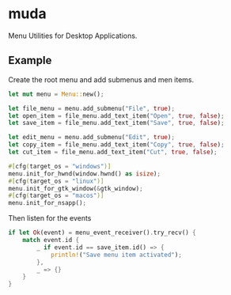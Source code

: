 # muda 

Menu Utilities for Desktop Applications.

## Example

Create the root menu and add submenus and men items.
```rs
let mut menu = Menu::new();

let file_menu = menu.add_submenu("File", true);
let open_item = file_menu.add_text_item("Open", true, false);
let save_item = file_menu.add_text_item("Save", true, false);

let edit_menu = menu.add_submenu("Edit", true);
let copy_item = file_menu.add_text_item("Copy", true, false);
let cut_item = file_menu.add_text_item("Cut", true, false);

#[cfg(target_os = "windows")]
menu.init_for_hwnd(window.hwnd() as isize);
#[cfg(target_os = "linux")]
menu.init_for_gtk_window(&gtk_window);
#[cfg(target_os = "macos")]
menu.init_for_nsapp();
```
Then listen for the events
```rs
if let Ok(event) = menu_event_receiver().try_recv() {
    match event.id {
        _ if event.id == save_item.id() => {
            println!("Save menu item activated");
        },
        _ => {}
    }
}
```

